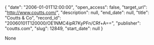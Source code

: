 {
  "date": "2006-01-01T12:00:00", 
  "open_access": false, 
  "target_url": "http://www.coutts.com/", 
  "description": null, 
  "end_date": null, 
  "title": "Coutts & Co", 
  "record_id": "20060101T120000/OE1NMC4ipR7KyPFn/CRf+A==", 
  "publisher": "coutts.com", 
  "slug": 12849, 
  "start_date": null
}

None